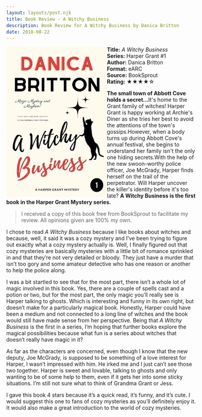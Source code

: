 ```yaml
---
layout: layouts/post.njk
title: Book Review - A Witchy Business
description: Book Review for A Witchy Business by Danica Britton
date: 2018-08-22
---
```

<section class="review__info">

<img loading="lazy" class="movie__poster" src="/static/images/covers/awitchybusiness.webp" alt="Book Cover for A Witchy Business by Danica Britton" width="267" height="400" align="left">
        
<b>Title:</b> <i>A Witchy Business</i><br>
<b>Series:</b> Harper Grant #1<br>
<b>Author:</b> Danica Britton<br>
<b>Format:</b> eARC<br>
<b>Source:</b> BookSprout<br>
<b>Rating:</b> &#9733;&#9733;&#9733;&#9733;&#9734;
        
<p class="review__description"><b>The small town of Abbott Cove holds a secret...</b>It's home to the Grant family of witches! Harper Grant is happy working at Archie's Diner as she tries her best to avoid the attentions of the town's gossips.However, when a body turns up during Abbott Cove's annual festival, she begins to understand her family isn't the only one hiding secrets.With the help of the new swoon-worthy police officer, Joe McGrady, Harper finds herself on the trail of the perpetrator. Will Harper uncover the killer's identity before it's too late? <b>A Witchy Business is the first book in the Harper Grant Mystery series.</b></p>
</section>

<blockquote>I received a copy of this book free from BookSprout to facilitate my review. All opinions given are 100% my own.</blockquote>

<p>I chose to read <i>A Witchy Business</i> because I like books about witches and because, well, it said it was a cozy mystery and I’ve been trying to figure out exactly what a cozy mystery actually is. Well, I finally figured out that cozy mysteries are basically mysteries with a little bit of romance sprinkled in and that they’re not very detailed or bloody. They just have a murder that isn’t too gory and some amateur detective who has one reason or another to help the police along.</p>

<p>I was a bit startled to see that for the most part, there isn’t a whole lot of magic involved in this book. Yes, there are a couple of spells cast and a potion or two, but for the most part, the only magic you’ll really see is Harper talking to ghosts. Which is interesting and funny in its own right, but doesn’t make for a particularly magical book. Honestly, Harper could have been a medium and not connected to a long line of witches and the book would still have made sense from her perspective. Being that <i>A Witchy Business</i> is the first in a series, I’m hoping that further books explore the magical possibilities because what fun is a series about witches that doesn’t really have magic in it?</p>

<p>As far as the characters are concerned, even though I know that the new deputy, Joe McGrady, is supposed to be something of a love interest for Harper, I wasn’t impressed with him. He irked me and I just can’t see those two together. Harper is sweet and lovable, talking to ghosts and only wanting to be of some help to them, even if it gets her into some sticky situations. I’m still not sure what to think of Grandma Grant or Jess.</p>

<p>I gave this book 4 stars because it’s a quick read, it’s funny, and it’s cute. I would suggest this one to fans of cozy mysteries as you’ll definitely enjoy it. It would also make a great introduction to the world of cozy mysteries.</p>
